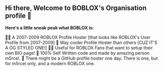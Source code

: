 ## Hi there, Welcome to BOBLOX's Organisation profile 👋

**Here's a little sneak peak what BOBLOX is:**

🙋‍♀️ A 2007-2009 ROBLOX Profile Hoster [that looks like ROBLOX's User Profile from 2007-2009]
🌈 Way cooler Profile Hoster than others [CUZ IT'S A OG STYLED ONE!]
👩‍💻 Useful for ROBLOX Fans that want to setup their own BIO page!
🍿 100% Self Written code and made by amazing person m5rcel.
🧙 There might be a GitHub profile hoster one day. There is one, but for m5rcel only, and a modern ROBLOX one.

